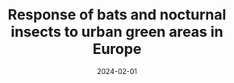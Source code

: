 ---
title: "Response of bats and nocturnal insects to urban green areas in Europe"
collection: publications
permalink: /publication/2024-bats-nocturnal
excerpt: 'This research investigates how urban green spaces affect bat and nocturnal insect communities. (15 citations)'
date: 2024-02-01
venue: 'Landscape and Urban Planning'
paperurl: 'https://doi.org/10.1016/j.landurbplan.2023.104954'
citation: 'Villarroya-Villalba, L., Casanelles-Abella, J., Moretti, M., Pinho, P., Samson, R., ... & Tryjanowski, P. (2024). Response of bats and nocturnal insects to urban green areas in Europe. Landscape and Urban Planning, 242, 104954.'
category: 'manuscripts'
--- 